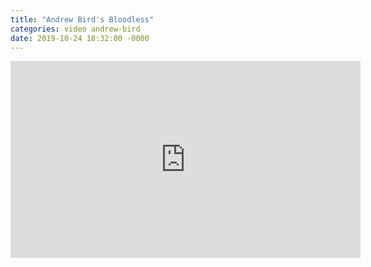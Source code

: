 ```yaml
---
title: "Andrew Bird's Bloodless"
categories: video andrew-bird
date: 2019-10-24 18:32:00 -0000
---
```

<div><iframe width="560" height="315" src="https://www.youtube-nocookie.com/embed/YEFLR2JnMd0" frameborder="0" allow="accelerometer; autoplay; encrypted-media; gyroscope; picture-in-picture" allowfullscreen></iframe></div>
